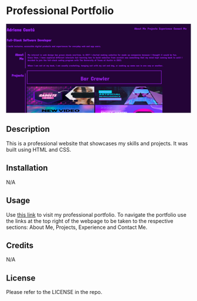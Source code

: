 # Professional Portfolio

![Screenshot of Portfolio](./assets/img/img7.png)

## Description
This is a professional website that showcases my skills and projects. It was built using HTML and CSS.

## Installation

N/A

## Usage

Use [this link](https://acantu9.github.io/acantu-portfolio/) to visit my professional portfolio. To navigate the portfolio use the links at the top right of the webpage to be taken to the respective sections: About Me, Projects, Experience and Contact Me.

## Credits

N/A

## License

Please refer to the LICENSE in the repo.


